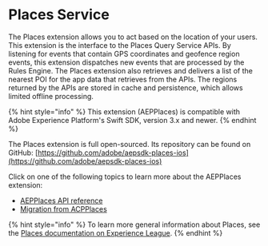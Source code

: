 # Places Service

The Places extension allows you to act based on the location of your users. This extension is the interface to the Places Query Service APIs. By listening for events that contain GPS coordinates and geofence region events, this extension dispatches new events that are processed by the Rules Engine. The Places extension also retrieves and delivers a list of the nearest POI for the app data that retrieves from the APIs. The regions returned by the APIs are stored in cache and persistence, which allows limited offline processing.

{% hint style="info" %}
This extension \(AEPPlaces\) is compatible with Adobe Experience Platform's Swift SDK, version 3.x and newer.
{% endhint %}

The Places extension is full open-sourced. Its repository can be found on GitHub: [https://github.com/adobe/aepsdk-places-ios](https://github.com/adobe/aepsdk-places-ios)

Click on one of the following topics to learn more about the AEPPlaces extension:

* [AEPPlaces API reference](places-usage-reference.md)
* [Migration from ACPPlaces](migration.md)

{% hint style="info" %}
To learn more general information about Places, see the [Places documentation on Experience League](https://experienceleague.adobe.com/docs/places/using/places-ext-aep-sdks/places-extension/places-extension.html).
{% endhint %}


